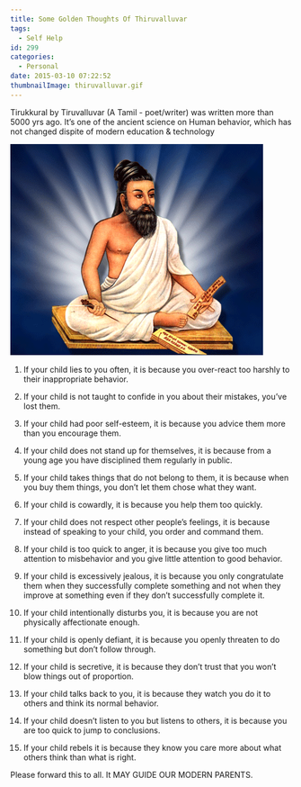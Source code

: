 ```yaml
---
title: Some Golden Thoughts Of Thiruvalluvar
tags:
  - Self Help
id: 299
categories:
  - Personal
date: 2015-03-10 07:22:52
thumbnailImage: thiruvalluvar.gif
---
```


Tirukkural by Tiruvalluvar (A Tamil - poet/writer) was written more than 5000 yrs ago. It’s one of the ancient science on Human behavior, which has not changed dispite of modern education & technology

<!--more -->

![](thiruvalluvar.gif)

1. If your child lies to you often, it is because you over-react too harshly to their inappropriate behavior.

1. If your child is not taught to confide in you about their mistakes, you’ve lost them.

1. If your child had poor self-esteem, it is because you advice them more than you encourage them.

1. If your child does not stand up for themselves, it is because from a young age you have disciplined them regularly in public.

1. If your child takes things that do not belong to them, it is because when you buy them things, you don’t let them chose what they want.

1. If your child is cowardly, it is because you help them too quickly.

1. If your child does not respect other people’s feelings, it is because instead of speaking to your child, you order and command them.

1. If your child is too quick to anger, it is because you give too much attention to misbehavior and you give little attention to good behavior.

1. If your child is excessively jealous, it is because you only congratulate them when they successfully complete something and not when they improve at something even if they don’t successfully complete it.

1. If your child intentionally disturbs you, it is because you are not physically affectionate enough.

1. If your child is openly defiant, it is because you openly threaten to do something but don’t follow through.

1. If your child is secretive, it is because they don’t trust that you won’t blow things out of proportion.

1. If your child talks back to you, it is because they watch you do it to others and think its normal behavior.

1. If your child doesn’t listen to you but listens to others, it is because you are too quick to jump to conclusions.

1. If your child rebels it is because they know you care more about what others think than what is right.

Please forward this to all. It MAY GUIDE OUR MODERN PARENTS.

